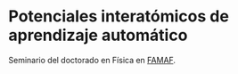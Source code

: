 # Potenciales interatómicos de aprendizaje automático

Seminario del doctorado en Física en [FAMAF](https://www.famaf.unc.edu.ar/).

